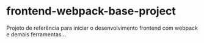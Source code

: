 # frontend-webpack-base-project
Projeto de referência para iniciar o desenvolvimento frontend com webpack e demais ferramentas...
